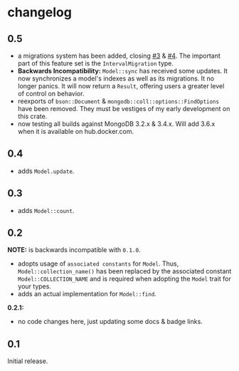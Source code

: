 changelog
=========

## 0.5
- a migrations system has been added, closing [#3](https://github.com/thedodd/wither/issues/3) & [#4](https://github.com/thedodd/wither/issues/4). The important part of this feature set is the `IntervalMigration` type.
- **Backwards Incompatibility:** `Model::sync` has received some updates. It now synchronizes a model's indexes as well as its migrations. It no longer panics. It will now return a `Result`, offering users a greater level of control on behavior.
- reexports of `bson::Document` & `mongodb::coll::options::FindOptions` have been removed. They must be vestiges of my early development on this crate.
- now testing all builds against MongoDB 3.2.x & 3.4.x. Will add 3.6.x when it is available on hub.docker.com.

## 0.4
- adds `Model.update`.

## 0.3
- adds `Model::count`.

## 0.2
**NOTE:** is backwards incompatible with `0.1.0`.
- adopts usage of `associated constants` for `Model`. Thus, `Model::collection_name()` has been replaced by the associated constant `Model::COLLECTION_NAME` and is required when adopting the `Model` trait for your types.
- adds an actual implementation for `Model::find`.

**0.2.1:**
- no code changes here, just updating some docs & badge links.

## 0.1
Initial release.
